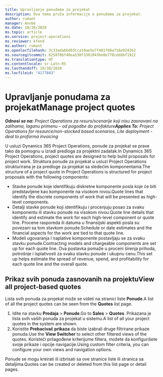 ```yaml
---
title: Upravljanje ponudama za projekat
description: Ova tema pruža informacije o ponudama za projekat.
author: rumant
manager: Annbe
ms.date: 10/26/2020
ms.topic: article
ms.service: project-operations
ms.reviewer: kfend
ms.author: rumant
ms.openlocfilehash: 3c33adabbd03cca19ae5e7f401f08a716e9242b2
ms.sourcegitcommit: 625878bf48ea530f3381843be0e778cebbbf1922
ms.translationtype: HT
ms.contentlocale: sr-Latn-RS
ms.lasthandoff: 10/30/2020
ms.locfileid: "4177843"
---
```

# <a name="manage-project-quotes"></a><span data-ttu-id="5c2a6-103">Upravljanje ponudama za projekat</span><span class="sxs-lookup"><span data-stu-id="5c2a6-103">Manage project quotes</span></span>

<span data-ttu-id="5c2a6-104">_**Odnosi se na:** Project Operations za resurs/scenarije koji nisu zasnovani na zalihama, laganu primenu – od pogodbe do profakture_</span><span class="sxs-lookup"><span data-stu-id="5c2a6-104">_**Applies To:** Project Operations for resource/non-stocked based scenarios, Lite deployment - deal to proforma invoicing_</span></span>

<span data-ttu-id="5c2a6-105">U usluzi Dynamics 365 Project Operations, ponude za projekat se prave tako da pomognu u izradi predloga za projektni zadatak.</span><span class="sxs-lookup"><span data-stu-id="5c2a6-105">In Dynamics 365 Project Operations, project quotes are designed to help build proposals for project work.</span></span> <span data-ttu-id="5c2a6-106">Struktura ponude za projekat u usluzi Project Operations strukturirana je za predloge za projekat sa sledećim komponentama:</span><span class="sxs-lookup"><span data-stu-id="5c2a6-106">The structure of a project quote in Project Operations is structured for project proposals with the following components:</span></span>

  - <span data-ttu-id="5c2a6-107">Stavke ponude koje identifikuju diskretne komponente posla koje će biti predstavljene kao komponente na visokom nivou.</span><span class="sxs-lookup"><span data-stu-id="5c2a6-107">Quote lines that identify the discrete components of work that will be presented as high-level components.</span></span>
  - <span data-ttu-id="5c2a6-108">Detalji stavke ponude koji identifikuju i procenjuju posao za svaku komponentu ili stavku ponude na visokom nivou.</span><span class="sxs-lookup"><span data-stu-id="5c2a6-108">Quote line details that identify and estimate the work for each high-level component or quote line.</span></span> <span data-ttu-id="5c2a6-109">Procene rasporeda ili datuma u finansijski aspekti posla su povezani sa tom stavkom ponude.</span><span class="sxs-lookup"><span data-stu-id="5c2a6-109">Schedule or date estimates and the financial aspects for the work are tied to that quote line.</span></span>
  - <span data-ttu-id="5c2a6-110">Modeli ugovaranja i naplative komponente postavljaju se za svaku stavku ponude.</span><span class="sxs-lookup"><span data-stu-id="5c2a6-110">Contracting models and chargeable components are set up for each quote line.</span></span> <span data-ttu-id="5c2a6-111">Ova postavka pomaže u proceni širenja prihoda, potrošnje i isplativosti za svaku stavku ponude i ukupnu cenu.</span><span class="sxs-lookup"><span data-stu-id="5c2a6-111">This set up helps estimate the spread of revenue, spend, and profitability for each quote line and the overall quote.</span></span>

## <a name="view-all-project-based-quotes"></a><span data-ttu-id="5c2a6-112">Prikaz svih ponuda zasnovanih na projektu</span><span class="sxs-lookup"><span data-stu-id="5c2a6-112">View all project-based quotes</span></span>

<span data-ttu-id="5c2a6-113">Lista svih ponuda za projekat može se videti na stranici liste **Ponude**.</span><span class="sxs-lookup"><span data-stu-id="5c2a6-113">A list of all the project quotes can be seen from the **Quotes** list page.</span></span> 

1. <span data-ttu-id="5c2a6-114">Idite na stavku **Prodaja** > **Ponude**.</span><span class="sxs-lookup"><span data-stu-id="5c2a6-114">Go to **Sales** > **Quotes**.</span></span> <span data-ttu-id="5c2a6-115">Prikazana je lista svih vaših ponuda za projekat u sistemu.</span><span class="sxs-lookup"><span data-stu-id="5c2a6-115">A list of all your project quotes in the system are shown.</span></span> 
2. <span data-ttu-id="5c2a6-116">Koristite **Prebacivač prikaza** da biste izabrali druge filtrirane prikaze ponuda.</span><span class="sxs-lookup"><span data-stu-id="5c2a6-116">Use the **View Switcher** to select other filtered views of the quotes.</span></span> <span data-ttu-id="5c2a6-117">Koristeći prilagođene kriterijume filtera, možete da konfigurišete svoje prikaze i opcije navigacije.</span><span class="sxs-lookup"><span data-stu-id="5c2a6-117">Using custom filter criteria, you can configure your own views and navigation options.</span></span>

<span data-ttu-id="5c2a6-118">Ponude se mogu kreirati ili izbrisati sa ove stranice liste ili stranica sa detaljima.</span><span class="sxs-lookup"><span data-stu-id="5c2a6-118">Quotes can be created or deleted from this list page or detail pages.</span></span>

